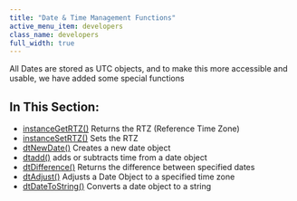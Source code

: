 ```yaml
---
title: "Date & Time Management Functions"
active_menu_item: developers
class_name: developers
full_width: true
---
```



All Dates are stored as UTC objects, and to make this more accessible and usable, we have added some special functions

## In This Section:

 - [instanceGetRTZ()](/developers/documentation/scripting-apis/client-api/date-time-management-functions/instancegetrtz)
    Returns the RTZ (Reference Time Zone)
 - [instanceSetRTZ()](/developers/documentation/scripting-apis/client-api/date-time-management-functions/instancesetrtz)
    Sets the RTZ
 - [dtNewDate()](/developers/documentation/scripting-apis/client-api/date-time-management-functions/dtnewdate)
    Creates a new date object
 - [dtadd()](/developers/documentation/scripting-apis/client-api/date-time-management-functions/dtadd)
    adds or subtracts time from a date object
 - [dtDifference()](/developers/documentation/scripting-apis/client-api/date-time-management-functions/dtdifference)
    Returns the difference between specified dates
 - [dtAdjust()](/developers/documentation/scripting-apis/client-api/date-time-management-functions/dtadjust)
    Adjusts a Date Object to a specified time zone
 - [dtDateToString()](/developers/documentation/scripting-apis/client-api/date-time-management-functions/dtdatetostring)
    Converts a date object to a string
